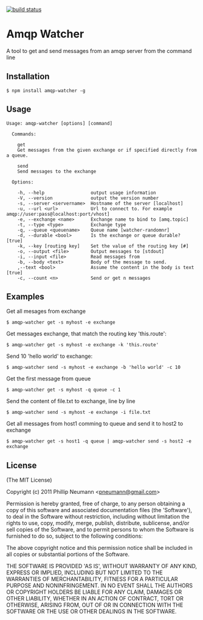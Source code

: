 [![build status](https://secure.travis-ci.org/killfill/amqp-watcher.png)](http://travis-ci.org/killfill/amqp-watcher)
# Amqp Watcher

  A tool to get and send messages from an amqp server from the command line
  

## Installation

	$ npm install amqp-watcher -g

## Usage
```
Usage: amqp-watcher [options] [command]

  Commands:

    get 
    Get messages from the given exchange or if specified directly from a queue.
    
    send 
    Send messages to the exchange

  Options:

    -h, --help                 output usage information
    -V, --version              output the version number
    -s, --server <servername>  Hostname of the server [localhost]
    -u, --url <url>            Url to connect to. For example amqp://user:pass@localhost:port/vhost]
    -e, --exchange <name>      Exchange name to bind to [amq.topic]
    -t, --type <type>          Exchange type
    -q, --queue <queuename>    Queue name [watcher-randomnr]
    -d, --durable <bool>       Is the exchange or queue durable? [true]
    -k, --key [routing key]    Set the value of the routing key [#]
    -o, --output <file>        Output messages to [stdout]
    -i, --input <file>         Read messages from
    -b, --body <text>          Body of the message to send.
    ,--text <bool>             Assume the content in the body is text [true]
    -c, --count <n>            Send or get n messages
```

## Examples

Get all mesages from exchange

	$ amqp-watcher get -s myhost -e exchange

Get messages exchange, that match the routing key 'this.route':

	$ amqp-watcher get -s myhost -e exchange -k 'this.route'

Send 10 'hello world' to exchange:

	$ amqp-watcher send -s myhost -e exchange -b 'hello world' -c 10

Get the first message from queue

	$ amqp-watcher get -s myhost -q queue -c 1

Send the content of file.txt to exchange, line by line

	$ amqp-watcher send -s myhost -e exchange -i file.txt

Get all messages from host1 comming to queue and send it to host2 to exchange

	$ amqp-watcher get -s host1 -q queue | amqp-watcher send -s host2 -e exchange



## License 

(The MIT License)

Copyright (c) 2011 Phillip Neumann &lt;pneumann@gmail.com&gt;

Permission is hereby granted, free of charge, to any person obtaining
a copy of this software and associated documentation files (the
'Software'), to deal in the Software without restriction, including
without limitation the rights to use, copy, modify, merge, publish,
distribute, sublicense, and/or sell copies of the Software, and to
permit persons to whom the Software is furnished to do so, subject to
the following conditions:

The above copyright notice and this permission notice shall be
included in all copies or substantial portions of the Software.

THE SOFTWARE IS PROVIDED 'AS IS', WITHOUT WARRANTY OF ANY KIND,
EXPRESS OR IMPLIED, INCLUDING BUT NOT LIMITED TO THE WARRANTIES OF
MERCHANTABILITY, FITNESS FOR A PARTICULAR PURPOSE AND NONINFRINGEMENT.
IN NO EVENT SHALL THE AUTHORS OR COPYRIGHT HOLDERS BE LIABLE FOR ANY
CLAIM, DAMAGES OR OTHER LIABILITY, WHETHER IN AN ACTION OF CONTRACT,
TORT OR OTHERWISE, ARISING FROM, OUT OF OR IN CONNECTION WITH THE
SOFTWARE OR THE USE OR OTHER DEALINGS IN THE SOFTWARE.